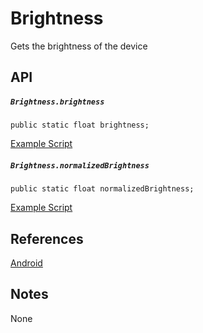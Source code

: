 # Brightness
Gets the brightness of the device

## API
##### `Brightness.brightness`
`public static float brightness;`

[Example Script](../../../Assets/UnityMobileModuleDemo/Brightness/DisplayBrightnessLevel.cs)

##### `Brightness.normalizedBrightness`
`public static float normalizedBrightness;`

[Example Script](../../../Assets/UnityMobileModuleDemo/Brightness/DisplayNormalizedBrightnessLevel.cs)

## References
[Android](https://stackoverflow.com/a/42875221)

## Notes
None